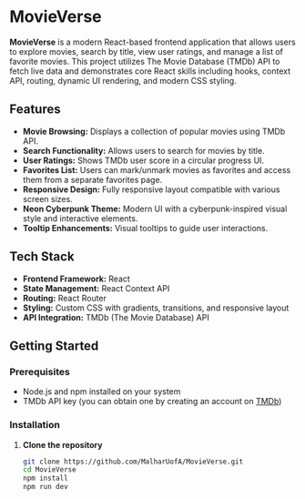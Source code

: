 # MovieVerse

**MovieVerse** is a modern React-based frontend application that allows users to explore movies, search by title, view user ratings, and manage a list of favorite movies. This project utilizes The Movie Database (TMDb) API to fetch live data and demonstrates core React skills including hooks, context API, routing, dynamic UI rendering, and modern CSS styling.

## Features

- **Movie Browsing:** Displays a collection of popular movies using TMDb API.
- **Search Functionality:** Allows users to search for movies by title.
- **User Ratings:** Shows TMDb user score in a circular progress UI.
- **Favorites List:** Users can mark/unmark movies as favorites and access them from a separate favorites page.
- **Responsive Design:** Fully responsive layout compatible with various screen sizes.
- **Neon Cyberpunk Theme:** Modern UI with a cyberpunk-inspired visual style and interactive elements.
- **Tooltip Enhancements:** Visual tooltips to guide user interactions.

## Tech Stack

- **Frontend Framework:** React
- **State Management:** React Context API
- **Routing:** React Router
- **Styling:** Custom CSS with gradients, transitions, and responsive layout
- **API Integration:** TMDb (The Movie Database) API

## Getting Started

### Prerequisites

- Node.js and npm installed on your system
- TMDb API key (you can obtain one by creating an account on [TMDb](https://www.themoviedb.org/))

### Installation

1. **Clone the repository**

   ```bash
   git clone https://github.com/MalharUofA/MovieVerse.git
   cd MovieVerse
   npm install
   npm run dev


